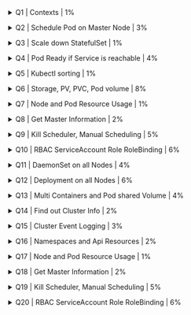 <details><summary> Q1 | Contexts | 1% </summary><p>

  ![q1](../images/q1.png) </p> </details>

<details><summary> Q2 | Schedule Pod on Master Node | 3% </summary><p>

  ![q2a](../images/q2a.png) ![q2b](../images/q2b.png)</p> </details>

<details><summary> Q3 | Scale down StatefulSet | 1% </summary><p>

  ![q3](../images/q3.png) </p> </details>

<details><summary> Q4 | Pod Ready if Service is reachable | 4% </summary><p>

  ![q4a](../images/q4a.png) ![q4b](../images/q4b.png)</p> </details>

<details><summary> Q5 | Kubectl sorting | 1% </summary><p>

  ![q5](../images/q5.png) </p> </details>

<details><summary> Q6 | Storage, PV, PVC, Pod volume | 8% </summary><p>

  ![q6a](../images/q6a.png) ![q6b](../images/q6b.png)</p> </details>

<details><summary> Q7 | Node and Pod Resource Usage | 1% </summary><p>

  ![q7a](../images/q7a.png) ![q2b](../images/q2b.png)</p> </details>

<details><summary> Q8 | Get Master Information | 2% </summary><p>

  ![q8a](../images/q8a.png) ![q8b](../images/q8b.png) </p> </details>

<details><summary> Q9 | Kill Scheduler, Manual Scheduling | 5% </summary><p>

  ![q9a](../images/q9a.png) ![q9b](../images/q9b.png) ![q9c](../images/q9c.png)</p> </details>

<details><summary> Q10 | RBAC ServiceAccount Role RoleBinding | 6% </summary><p>

  ![q10a](../images/q10a.png) ![q10b](../images/q10b.png)</p> </details>

<details><summary> Q11 | DaemonSet on all Nodes | 4% </summary><p>

  ![q11](../images/q11.png) </p> </details>

<details><summary> Q12 | Deployment on all Nodes | 6% </summary><p>

  ![q12a](../images/q12a.png) ![q12b](../images/q12b.png)</p> </details>

<details><summary> Q13 | Multi Containers and Pod shared Volume | 4% </summary><p>

  ![q13](../images/q13.png) </p> </details>

<details><summary> Q14 | Find out Cluster Info | 2% </summary><p>

  ![q14a](../images/q14a.png) ![q14b](../images/q14b.png)</p> </details>

<details><summary> Q15 | Cluster Event Logging | 3% </summary><p>

  ![q15](../images/q15.png) </p> </details>

<details><summary> Q16 | Namespaces and Api Resources | 2% </summary><p>

  ![q16a](../images/q16a.png) ![q6b](../images/q16b.png)</p> </details>

<details><summary> Q17 | Node and Pod Resource Usage | 1% </summary><p>

  ![q17a](../images/q17a.png) ![q17b](../images/q17b.png)</p> </details>

<details><summary> Q18 | Get Master Information | 2% </summary><p>

  ![q18a](../images/q18a.png) ![q18b](../images/q18b.png) </p> </details>

<details><summary> Q19 | Kill Scheduler, Manual Scheduling | 5% </summary><p>

  ![q19a](../images/q9a.png) ![q19b](../images/q9b.png) ![q19c](../images/q9c.png)</p> </details>

<details><summary> Q20 | RBAC ServiceAccount Role RoleBinding | 6% </summary><p>

  ![q20a](../images/q20a.png) ![q20b](../images/q20b.png)</p> </details>
